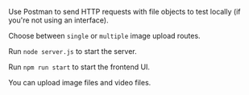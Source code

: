 Use Postman to send HTTP requests with file objects to test locally (if you're not using an interface).

Choose between `single` or `multiple` image upload routes.

Run `node server.js` to start the server.

Run `npm run start` to start the frontend UI.

You can upload image files and video files. 



